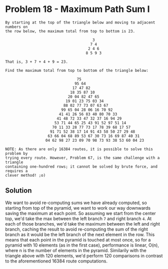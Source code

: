 # Problem 18 - Maximum Path Sum I

```
By starting at the top of the triangle below and moving to adjacent numbers on
the row below, the maximum total from top to bottom is 23.

                                       3
                                      7 4
                                     2 4 6
                                    8 5 9 3

That is, 3 + 7 + 4 + 9 = 23.

Find the maximum total from top to bottom of the triangle below:

                                75
                               95 64
                              17 47 82
                             18 35 87 10
                            20 04 82 47 65
                           19 01 23 75 03 34
                          88 02 77 73 07 63 67
                         99 65 04 28 06 16 70 92
                        41 41 26 56 83 40 80 70 33
                       41 48 72 33 47 32 37 16 94 29
                      53 71 44 65 25 43 91 52 97 51 14
                     70 11 33 28 77 73 17 78 39 68 17 57
                    91 71 52 38 17 14 91 43 58 50 27 29 48
                   63 66 04 68 89 53 67 30 73 16 69 87 40 31
                  04 62 98 27 23 09 70 98 73 93 38 53 60 04 23

NOTE: As there are only 16384 routes, it is possible to solve this problem by
trying every route. However, Problem 67, is the same challenge with a triangle
containing one-hundred rows; it cannot be solved by brute force, and requires a
clever method! ;o)
```

## Solution
We want to avoid re-computing sums we have already computed, so starting from
top of the pyramid, we want to work our way downwards saving the maximum at
each point.  So assuming we start from the center top, we'd take the max
between the left branch `7` and right branch `4`. At each of those branches,
we'd take the maximum between the left and right branch, caching the result to
avoid re-computing the sum of the right branch as it would be the left branch
of the next element in the row.  This means that each point in the pyramid is
touched at most once, so for a pyramid with 10 elements (as in the first case),
performance is linear, O(n), where n is the number of elements in the pyramid.
Similarily with the triangle above with 120 elements, we'd perform 120
comparisons in contrast to the aforementioned 16384 route computations.
